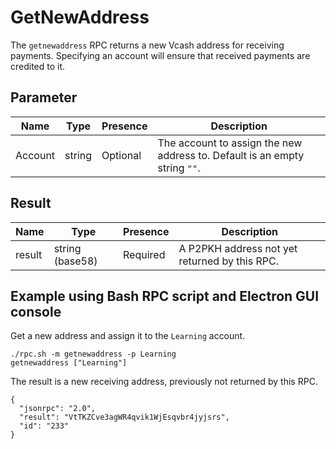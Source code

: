 # GetNewAddress
The `getnewaddress` RPC returns a new Vcash address for receiving payments. Specifying an account will ensure that received payments are credited to it.

## Parameter
Name    | Type            | Presence | Description
------- | --------------- | -------- | -----------------------------------------
Account | string          | Optional | The account to assign the new address to. Default is an empty string `""`.

## Result
Name    | Type            | Presence | Description
------- | --------------- | -------- | -----------------------------------------
result  | string (base58) | Required | A P2PKH address not yet returned by this RPC.

## Example using Bash RPC script and Electron GUI console
Get a new address and assign it to the `Learning` account.

```
./rpc.sh -m getnewaddress -p Learning
getnewaddress ["Learning"]
```

The result is a new receiving address, previously not returned by this RPC.

```
{
  "jsonrpc": "2.0",
  "result": "VtTKZCve3agWR4qvik1WjEsqvbr4jyjsrs",
  "id": "233"
}

```
